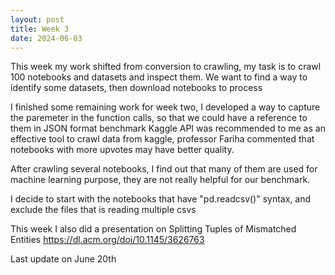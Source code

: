 ```yaml
---
layout: post
title: Week 3
date: 2024-06-03
---
```


This week my work shifted from conversion to crawling, my task is to crawl 100 notebooks and datasets and inspect them.
We want to find a way to identify some datasets, then download notebooks to process

I finished some remaining work for week two, I developed a way to capture the paremeter in the function calls, so that we could have a reference to them in JSON format benchmark
Kaggle API was recommended to me as an effective tool to crawl data from kaggle, professor Fariha commented that notebooks with more upvotes may have better quality.

After crawling several notebooks, I find out that many of them are used for machine learning purpose, they are not really helpful for our benchmark. 

I decide to start with the notebooks that have "pd.readcsv()" syntax, and exclude the files that is reading multiple csvs

This week I also did a presentation on Splitting Tuples of Mismatched Entities  https://dl.acm.org/doi/10.1145/3626763

Last update on June 20th
